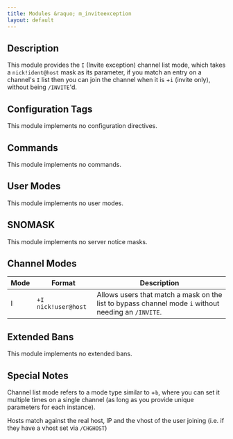 ```yaml
---
title: Modules &raquo; m_inviteexception
layout: default
---
```


## Description

This module provides the `I` (Invite exception) channel list mode, which takes a `nick!ident@host` mask as its 
parameter, if you match an entry on a channel's `I` list then you can join the channel when it is +`i` (invite only), 
without being `/INVITE`'d. 

## Configuration Tags

This module implements no configuration directives.

## Commands

This module implements no commands.

## User Modes

This module implements no user modes.

## SNOMASK

This module implements no server notice masks.

## Channel Modes

Mode | Format | Description
------- | ----------- | ---------
I | `+I nick!user@host` | Allows users that match a mask on the list to bypass channel mode `i` without needing an `/INVITE`.

## Extended Bans

This module implements no extended bans.

## Special Notes

Channel list mode refers to a mode type similar to +`b`, where you can set it multiple times on a single channel
(as long as you provide unique parameters for each instance).

Hosts match against the real host, IP and the vhost of the user joining (i.e. if they have a vhost set via `/CHGHOST`)
